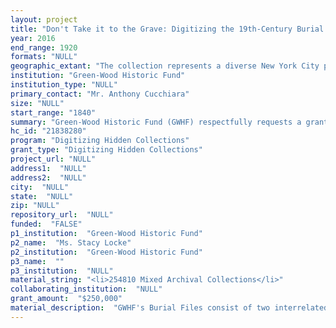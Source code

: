 ```yaml
--- 
layout: project 
title: "Don't Take it to the Grave: Digitizing the 19th-Century Burial Files of New York City's Green-Wood Cemetery"
year: 2016
end_range: 1920
formats: "NULL"
geographic_extant: "The collection represents a diverse New York City population of national and international origins. Between 1860 and 1920, Brooklyn and NYC were never less than 31% foreign-born and peaked in 1910 at 47%. Others, seeking fame and fortune, arrived from across the U.S. The burials at Green-Wood reflect these populations."
institution: "Green-Wood Historic Fund"
institution_type: "NULL"
primary_contact: "Mr. Anthony Cucchiara"
size: "NULL"
start_range: "1840"
summary: "Green-Wood Historic Fund (GWHF) respectfully requests a grant to digitize Green-Wood Cemetery's Burial Files, dated 1840 to 1920. These records will be scanned, corresponding metadata will be created, and then uploaded into an open-source application for standards-based archival description and access. The project emphasizes accessibility and discoverability for these approximately 255,000 items. These records pertain to approximately 300,000 \"permanent residents\" of Green-Wood Cemetery who were buried between its founding in 1838 and 1920 (the first half of the institution's existence.) Each record set varies, but almost all contain an individual's Burial Permit, lot ownership record, nativity, age at death, cause of death and date of burial. Many also contain correspondence with the cemetery, letters from monument makers, requests to permit a new burial, photographs and more. These records present information that, with very few exceptions, has never before been made public; the potential contribution to researchers worldwide is tremendous."
hc_id: "21838280"
program: "Digitizing Hidden Collections"
grant_type: "Digitizing Hidden Collections"
project_url: "NULL"
address1:  "NULL"
address2:  "NULL"
city:  "NULL"
state:  "NULL"
zip: "NULL"
repository_url:  "NULL"
funded:  "FALSE"
p1_institution:  "Green-Wood Historic Fund"
p2_name:  "Ms. Stacy Locke"
p2_institution:  "Green-Wood Historic Fund"
p3_name:  ""
p3_institution:  "NULL"
material_string: "<li>254810 Mixed Archival Collections</li>"
collaborating_institution:  "NULL"
grant_amount:  "$250,000"
material_description:  "GWHF's Burial Files consist of two interrelated collections: the Burial Orders and the Chronological Burial Registry. The Burial Orders are the cemetery's primary repository for the required documentation of a burial, plus pertinent letters, memos, photographs and diagrams. Many contain clear indications of family relationships (a plea to bury a deceased spouse \"as deep as possible\") and others are subtle, yet telling, notations that can give rare clues to researchers. The Chronological Burial Registry comprises large-scale, handwritten logbooks that list, in approximately 30 rows per page, name, cause of death, age at death, nativity, most recent address and undertaker's name. While each record is individually valuable, collectively they present a rich picture of the city's changing ethnicities, demographics and public health. Green-Wood cemetery uniquely reflects the history of both Brooklyn and New York, two cities whose populations experienced explosive growth in the 19th century before consolidating in 1898 to become the largest and most prosperous city in the nation. In keeping with the city's defining myth -- that regardless of one's background, anything is possible in NYC -- Green-Wood's residents represent the city's aspirational and uniquely democratic character. From Civil War soldiers to the famously corrupt William Magear \"Boss\" Tweed, from Margaret Pine, the last woman to have lived as a slave in New York State to Susan McKinney Steward (first African-American female doctor in NY), individuals who shaped and defined this city are interred at Green-Wood. Other luminaries include abolitionist Henry Ward Beecher, DeWitt Clinton, Samuel F.B. Morse, Theodore Roosevelt, Sr., Martha Bullock Roosevelt (Theodore Roosevelt's mother) and Alice Hathaway Roosevelt (Theodore Roosevelt's first wife), Louis Comfort Tiffany, early pioneers of the game of baseball, inventors, performers, and hundreds of thousands more. Taken together, they present arguably the most comprehensive memorial of New York's last two centuries."
---
```

